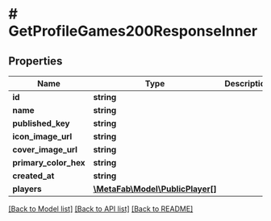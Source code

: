 # # GetProfileGames200ResponseInner

## Properties

Name | Type | Description | Notes
------------ | ------------- | ------------- | -------------
**id** | **string** |  | [optional]
**name** | **string** |  | [optional]
**published_key** | **string** |  | [optional]
**icon_image_url** | **string** |  | [optional]
**cover_image_url** | **string** |  | [optional]
**primary_color_hex** | **string** |  | [optional]
**created_at** | **string** |  | [optional]
**players** | [**\MetaFab\Model\PublicPlayer[]**](PublicPlayer.md) |  | [optional]

[[Back to Model list]](../../README.md#models) [[Back to API list]](../../README.md#endpoints) [[Back to README]](../../README.md)

